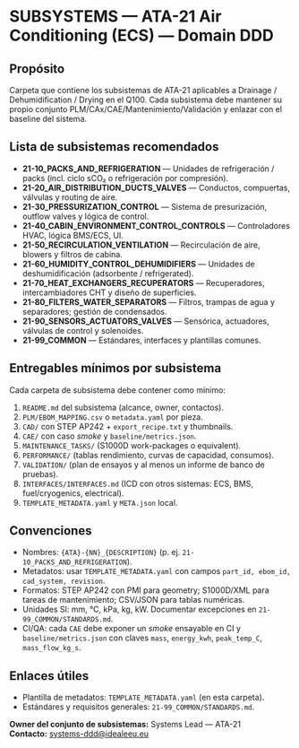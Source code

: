 # SUBSYSTEMS — ATA-21 Air Conditioning (ECS) — Domain DDD

## Propósito
Carpeta que contiene los subsistemas de ATA-21 aplicables a Drainage / Dehumidification / Drying en el Q100. Cada subsistema debe mantener su propio conjunto PLM/CAx/CAE/Mantenimiento/Validación y enlazar con el baseline del sistema.

## Lista de subsistemas recomendados
- **21-10_PACKS_AND_REFRIGERATION** — Unidades de refrigeración / packs (incl. ciclo sCO₂ o refrigeración por compresión).  
- **21-20_AIR_DISTRIBUTION_DUCTS_VALVES** — Conductos, compuertas, válvulas y routing de aire.  
- **21-30_PRESSURIZATION_CONTROL** — Sistema de presurización, outflow valves y lógica de control.  
- **21-40_CABIN_ENVIRONMENT_CONTROL_CONTROLS** — Controladores HVAC, lógica BMS/ECS, UI.  
- **21-50_RECIRCULATION_VENTILATION** — Recirculación de aire, blowers y filtros de cabina.  
- **21-60_HUMIDITY_CONTROL_DEHUMIDIFIERS** — Unidades de deshumidificación (adsorbente / refrigerated).  
- **21-70_HEAT_EXCHANGERS_RECUPERATORS** — Recuperadores, intercambiadores CHT y diseño de superficies.  
- **21-80_FILTERS_WATER_SEPARATORS** — Filtros, trampas de agua y separadores; gestión de condensados.  
- **21-90_SENSORS_ACTUATORS_VALVES** — Sensórica, actuadores, válvulas de control y solenoides.  
- **21-99_COMMON** — Estándares, interfaces y plantillas comunes.

## Entregables mínimos por subsistema
Cada carpeta de subsistema debe contener como mínimo:
1. `README.md` del subsistema (alcance, owner, contactos).  
2. `PLM/EBOM_MAPPING.csv` o `metadata.yaml` por pieza.  
3. `CAD/` con STEP AP242 + `export_recipe.txt` y thumbnails.  
4. `CAE/` con caso *smoke* y `baseline/metrics.json`.  
5. `MAINTENANCE_TASKS/` (S1000D work-packages o equivalent).  
6. `PERFORMANCE/` (tablas rendimiento, curvas de capacidad, consumos).  
7. `VALIDATION/` (plan de ensayos y al menos un informe de banco de pruebas).  
8. `INTERFACES/INTERFACES.md` (ICD con otros sistemas: ECS, BMS, fuel/cryogenics, electrical).  
9. `TEMPLATE_METADATA.yaml` y `META.json` local.

## Convenciones
- Nombres: `{ATA}-{NN}_{DESCRIPTION}` (p. ej. `21-10_PACKS_AND_REFRIGERATION`).  
- Metadatos: usar `TEMPLATE_METADATA.yaml` con campos `part_id, ebom_id, cad_system, revision`.  
- Formatos: STEP AP242 con PMI para geometry; S1000D/XML para tareas de mantenimiento; CSV/JSON para tablas numéricas.  
- Unidades SI: mm, °C, kPa, kg, kW. Documentar excepciones en `21-99_COMMON/STANDARDS.md`.  
- CI/QA: cada `CAE` debe exponer un *smoke* ensayable en CI y `baseline/metrics.json` con claves `mass`, `energy_kwh`, `peak_temp_C`, `mass_flow_kg_s`.

## Enlaces útiles
- Plantilla de metadatos: `TEMPLATE_METADATA.yaml` (en esta carpeta).  
- Estándares y requisitos generales: `21-99_COMMON/STANDARDS.md`.

**Owner del conjunto de subsistemas:** Systems Lead — ATA-21  
**Contacto:** systems-ddd@idealeeu.eu
